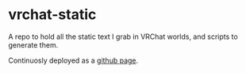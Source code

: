 # vrchat-static

A repo to hold all the static text I grab in VRChat worlds, and scripts to generate them.

Continuosly deployed as a  [github page](https://marutypes.github.io/vrchat-static/).

